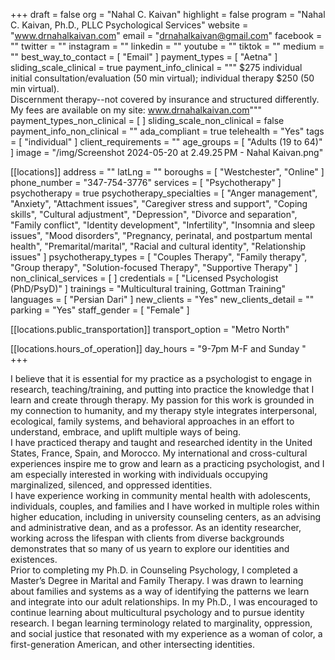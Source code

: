 +++
draft = false
org = "Nahal C. Kaivan"
highlight = false
program = "Nahal C. Kaivan, Ph.D., PLLC Psychological Services"
website = "www.drnahalkaivan.com"
email = "drnahalkaivan@gmail.com"
facebook = ""
twitter = ""
instagram = ""
linkedin = ""
youtube = ""
tiktok = ""
medium = ""
best_way_to_contact = [ "Email" ]
payment_types = [ "Aetna" ]
sliding_scale_clinical = true
payment_info_clinical = """
$275 individual initial consultation/evaluation (50 min virtual); individual therapy $250 (50 min virtual).  
Discernment therapy--not covered by insurance and structured differently. 
My fees are available on my site: www.drnahalkaivan.com"""
payment_types_non_clinical = [ ]
sliding_scale_non_clinical = false
payment_info_non_clinical = ""
ada_compliant = true
telehealth = "Yes"
tags = [ "individual" ]
client_requirements = ""
age_groups = [ "Adults (19 to 64)" ]
image = "/img/Screenshot 2024-05-20 at 2.49.25 PM - Nahal Kaivan.png"

[[locations]]
address = ""
latLng = ""
boroughs = [ "Westchester", "Online" ]
phone_number = "347-754-3776"
services = [ "Psychotherapy" ]
psychotherapy = true
psychotherapy_specialties = [
  "Anger management",
  "Anxiety",
  "Attachment issues",
  "Caregiver stress and support",
  "Coping skills",
  "Cultural adjustment",
  "Depression",
  "Divorce and separation",
  "Family conflict",
  "Identity development",
  "Infertility",
  "Insomnia and sleep issues",
  "Mood disorders",
  "Pregnancy, perinatal, and postpartum mental health",
  "Premarital/marital",
  "Racial and cultural identity",
  "Relationship issues"
]
psychotherapy_types = [
  "Couples Therapy",
  "Family therapy",
  "Group therapy",
  "Solution-focused Therapy",
  "Supportive Therapy"
]
non_clinical_services = [ ]
credentials = [ "Licensed Psychologist (PhD/PsyD)" ]
trainings = "Multicultural training, Gottman Training"
languages = [ "Persian Dari" ]
new_clients = "Yes"
new_clients_detail = ""
parking = "Yes"
staff_gender = [ "Female" ]

  [[locations.public_transportation]]
  transport_option = "Metro North"

  [[locations.hours_of_operation]]
  day_hours = "9-7pm M-F and Sunday "
+++


I believe that it is essential for my practice as a psychologist to engage in research, teaching/training, and putting into practice the knowledge that I learn and create through therapy. My passion for this work is grounded in my connection to humanity, and my therapy style integrates interpersonal, ecological, family systems, and behavioral approaches in an effort to understand, embrace, and uplift multiple ways of being. <br>
I have practiced therapy and taught and researched identity in the United States, France, Spain, and Morocco. My international and cross-cultural experiences inspire me to grow and learn as a practicing psychologist, and I am especially interested in working with individuals occupying marginalized, silenced, and oppressed identities. <br>
I have experience working in community mental health with adolescents, individuals, couples, and families and I have worked in multiple roles within higher education, including in university counseling centers, as an advising and administrative dean, and as a professor. As an identity researcher, working across the lifespan with clients from diverse backgrounds demonstrates that so many of us yearn to explore our identities and existences. <br>
Prior to completing my Ph.D. in Counseling Psychology, I completed a Master’s Degree in Marital and Family Therapy. I was drawn to learning about families and systems as a way of identifying the patterns we learn and integrate into our adult relationships. In my Ph.D., I was encouraged to continue learning about multicultural psychology and to pursue identity research. I began learning terminology related to marginality, oppression, and social justice that resonated with my experience as a woman of color, a first-generation American, and other intersecting identities. <br>
